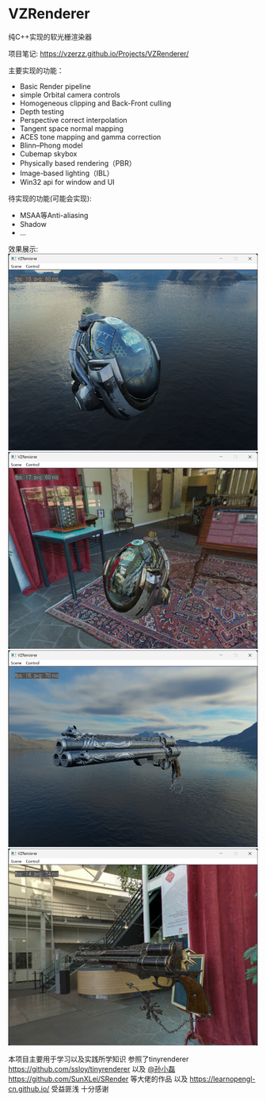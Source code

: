 # VZRenderer

纯C++实现的软光栅渲染器

项目笔记: https://vzerzz.github.io/Projects/VZRenderer/

主要实现的功能：

- Basic Render pipeline
- simple Orbital camera controls
- Homogeneous clipping and Back-Front culling
- Depth testing
- Perspective correct interpolation
- Tangent space normal mapping
- ACES tone mapping and gamma correction
- Blinn–Phong model
- Cubemap skybox
- Physically based rendering（PBR）
- Image-based lighting（IBL）
- Win32 api for window and UI

待实现的功能(可能会实现):
- MSAA等Anti-aliasing
- Shadow
- ...

效果展示:  
![helmet-lake](./image/1.png)  
![helmet-indoor](./image/2.png)  
![cerberus-lake](./image/3.png)  
![cerberus-indoor](./image/4.png)  


本项目主要用于学习以及实践所学知识 参照了tinyrenderer https://github.com/ssloy/tinyrenderer 以及 [@孙小磊](https://www.zhihu.com/people/sun-lei-22-19/posts) https://github.com/SunXLei/SRender 等大佬的作品 以及 https://learnopengl-cn.github.io/ 受益匪浅 十分感谢
